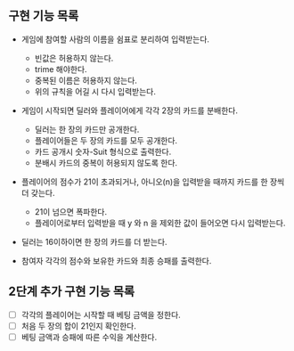## 구현 기능 목록

- 게임에 참여할 사람의 이름을 쉼표로 분리하여 입력받는다.
  - 빈값은 허용하지 않는다.
  - trime 해야한다.
  - 중복된 이름은 허용하지 않는다.
  - 위의 규칙을 어길 시 다시 입력받는다.


- 게임이 시작되면 딜러와 플레이어에게 각각 2장의 카드를 분배한다.
  - 딜러는 한 장의 카드만 공개한다.
  - 플레이어들은 두 장의 카드를 모두 공개한다.
  - 카드 공개시 숫자-Suit 형식으로 출력한다.
  - 분배시 카드의 중복이 허용되지 않도록 한다.


- 플레이어의 점수가 21이 초과되거나, 아니오(n)을 입력받을 때까지 카드를 한 장씩 더 갖는다.
  - 21이 넘으면 폭파한다.
  - 플레이어로부터 입력받을 때 y 와 n 을 제외한 값이 들어오면 다시 입력받는다.


- 딜러는 16이하이면 한 장의 카드를 더 받는다.

- 참여자 각각의 점수와 보유한 카드와 최종 승패를 출력한다. 

## 2단계 추가 구현 기능 목록

- [ ] 각각의 플레이어는 시작할 때 베팅 금액을 정한다.
- [ ] 처음 두 장의 합이 21인지 확인한다.
- [ ] 베팅 금액과 승패에 따른 수익을 계산한다.
